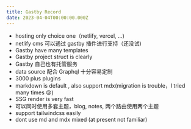 ```yaml
---
title: Gastby Record
date: 2023-04-04T00:00:00.000Z
---
```

- hosting only choice one（netlify, vercel, ...)
- netlify cms 可以通过 gastby 插件进行支持（还没试)
- Gastby have many templates
- Gastby project struct is clearly
- Gastby 自己也有托管服务
- data source 配合 Graphql 十分容易定制
- 3000 plus plugins
- markdown is default , also support mdx(migration is trouble，I tried many times :cry:)
- SSG render is very fast
- 可以同时使用多套主题，blog, notes, 两个路由使用两个主题
- support tailwindcss easily
- dont use md and mdx mixed (at present not familiar)
